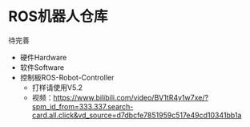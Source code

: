 # ROS机器人仓库

待完善

* 硬件Hardware
* 软件Software
* 控制板ROS-Robot-Controller
  * 打样请使用V5.2
  * 视频：https://www.bilibili.com/video/BV1tR4y1w7xe/?spm_id_from=333.337.search-card.all.click&vd_source=d7dbcfe7851959c517e49cd10341bb1a
